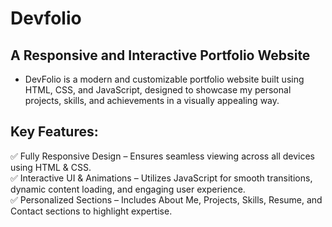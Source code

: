 # Devfolio
## A Responsive and Interactive Portfolio Website
- DevFolio is a modern and customizable portfolio website built using HTML, CSS, and JavaScript, designed to showcase my personal projects, skills, and achievements in a visually appealing way.
## Key Features:
✅ Fully Responsive Design – Ensures seamless viewing across all devices using HTML & CSS.<br>
✅ Interactive UI & Animations – Utilizes JavaScript for smooth transitions, dynamic content loading, and engaging user experience.<br>
✅ Personalized Sections – Includes About Me, Projects, Skills, Resume, and Contact sections to highlight expertise.<br>
